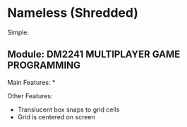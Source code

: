 # Nameless (Shredded)
Simple.

## Module: DM2241 MULTIPLAYER GAME PROGRAMMING

Main Features:
*

Other Features:
* Translucent box snaps to grid cells
* Grid is centered on screen